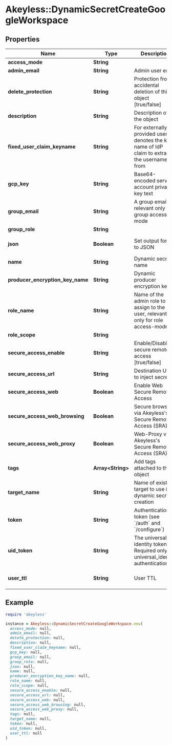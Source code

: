 # Akeyless::DynamicSecretCreateGoogleWorkspace

## Properties

| Name | Type | Description | Notes |
| ---- | ---- | ----------- | ----- |
| **access_mode** | **String** |  |  |
| **admin_email** | **String** | Admin user email |  |
| **delete_protection** | **String** | Protection from accidental deletion of this object [true/false] | [optional] |
| **description** | **String** | Description of the object | [optional] |
| **fixed_user_claim_keyname** | **String** | For externally provided users, denotes the key-name of IdP claim to extract the username from | [optional][default to &#39;ext_email&#39;] |
| **gcp_key** | **String** | Base64-encoded service account private key text | [optional] |
| **group_email** | **String** | A group email, relevant only for group access-mode | [optional] |
| **group_role** | **String** |  | [optional] |
| **json** | **Boolean** | Set output format to JSON | [optional][default to false] |
| **name** | **String** | Dynamic secret name |  |
| **producer_encryption_key_name** | **String** | Dynamic producer encryption key | [optional] |
| **role_name** | **String** | Name of the admin role to assign to the user, relevant only for role access-mode | [optional] |
| **role_scope** | **String** |  | [optional] |
| **secure_access_enable** | **String** | Enable/Disable secure remote access [true/false] | [optional] |
| **secure_access_url** | **String** | Destination URL to inject secrets | [optional] |
| **secure_access_web** | **Boolean** | Enable Web Secure Remote Access | [optional][default to true] |
| **secure_access_web_browsing** | **Boolean** | Secure browser via Akeyless&#39;s Secure Remote Access (SRA) | [optional][default to false] |
| **secure_access_web_proxy** | **Boolean** | Web-Proxy via Akeyless&#39;s Secure Remote Access (SRA) | [optional][default to false] |
| **tags** | **Array&lt;String&gt;** | Add tags attached to this object | [optional] |
| **target_name** | **String** | Name of existing target to use in dynamic secret creation | [optional] |
| **token** | **String** | Authentication token (see &#x60;/auth&#x60; and &#x60;/configure&#x60;) | [optional] |
| **uid_token** | **String** | The universal identity token, Required only for universal_identity authentication | [optional] |
| **user_ttl** | **String** | User TTL | [optional][default to &#39;60m&#39;] |

## Example

```ruby
require 'akeyless'

instance = Akeyless::DynamicSecretCreateGoogleWorkspace.new(
  access_mode: null,
  admin_email: null,
  delete_protection: null,
  description: null,
  fixed_user_claim_keyname: null,
  gcp_key: null,
  group_email: null,
  group_role: null,
  json: null,
  name: null,
  producer_encryption_key_name: null,
  role_name: null,
  role_scope: null,
  secure_access_enable: null,
  secure_access_url: null,
  secure_access_web: null,
  secure_access_web_browsing: null,
  secure_access_web_proxy: null,
  tags: null,
  target_name: null,
  token: null,
  uid_token: null,
  user_ttl: null
)
```

